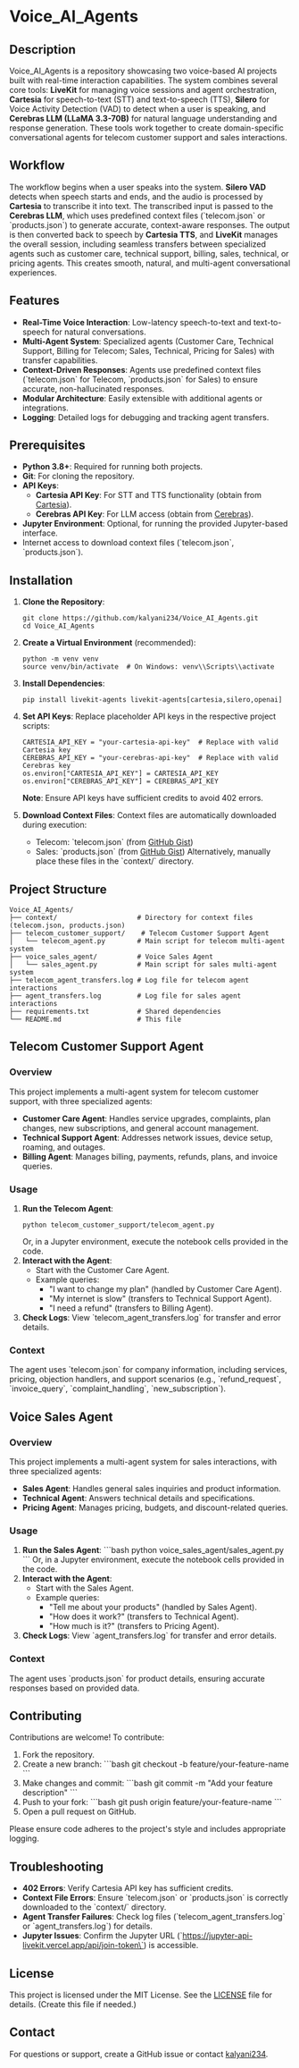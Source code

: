 
# Voice_AI_Agents

## Description
Voice_AI_Agents is a repository showcasing two voice-based AI projects built with real-time interaction capabilities. The system combines several core tools: **LiveKit** for managing voice sessions and agent orchestration, **Cartesia** for speech-to-text (STT) and text-to-speech (TTS), **Silero** for Voice Activity Detection (VAD) to detect when a user is speaking, and **Cerebras LLM (LLaMA 3.3-70B)** for natural language understanding and response generation. These tools work together to create domain-specific conversational agents for telecom customer support and sales interactions.

## Workflow
The workflow begins when a user speaks into the system. **Silero VAD** detects when speech starts and ends, and the audio is processed by **Cartesia** to transcribe it into text. The transcribed input is passed to the **Cerebras LLM**, which uses predefined context files (\`telecom.json\` or \`products.json\`) to generate accurate, context-aware responses. The output is then converted back to speech by **Cartesia TTS**, and **LiveKit** manages the overall session, including seamless transfers between specialized agents such as customer care, technical support, billing, sales, technical, or pricing agents. This creates smooth, natural, and multi-agent conversational experiences.

## Features
- **Real-Time Voice Interaction**: Low-latency speech-to-text and text-to-speech for natural conversations.
- **Multi-Agent System**: Specialized agents (Customer Care, Technical Support, Billing for Telecom; Sales, Technical, Pricing for Sales) with transfer capabilities.
- **Context-Driven Responses**: Agents use predefined context files (\`telecom.json\` for Telecom, \`products.json\` for Sales) to ensure accurate, non-hallucinated responses.
- **Modular Architecture**: Easily extensible with additional agents or integrations.
- **Logging**: Detailed logs for debugging and tracking agent transfers.

## Prerequisites
- **Python 3.8+**: Required for running both projects.
- **Git**: For cloning the repository.
- **API Keys**:
  - **Cartesia API Key**: For STT and TTS functionality (obtain from [Cartesia](https://cartesia.ai)).
  - **Cerebras API Key**: For LLM access (obtain from [Cerebras](https://www.cerebras.ai)).
- **Jupyter Environment**: Optional, for running the provided Jupyter-based interface.
- Internet access to download context files (\`telecom.json\`, \`products.json\`).

## Installation
1. **Clone the Repository**:
   ```
   git clone https://github.com/kalyani234/Voice_AI_Agents.git
   cd Voice_AI_Agents
   ```
2. **Create a Virtual Environment** (recommended):
   ```
   python -m venv venv
   source venv/bin/activate  # On Windows: venv\\Scripts\\activate
   ```
3. **Install Dependencies**:
   ```
   pip install livekit-agents livekit-agents[cartesia,silero,openai]
   ```
4. **Set API Keys**:
   Replace placeholder API keys in the respective project scripts:
   ```
   CARTESIA_API_KEY = "your-cartesia-api-key"  # Replace with valid Cartesia key
   CEREBRAS_API_KEY = "your-cerebras-api-key"  # Replace with valid Cerebras key
   os.environ["CARTESIA_API_KEY"] = CARTESIA_API_KEY
   os.environ["CEREBRAS_API_KEY"] = CEREBRAS_API_KEY
   ```
   **Note**: Ensure API keys have sufficient credits to avoid 402 errors.

5. **Download Context Files**:
   Context files are automatically downloaded during execution:
   - Telecom: \`telecom.json\` (from [GitHub Gist](https://gist.githubusercontent.com/kalyani234/88f526a439b0e748b6f83e0a966ce75f/raw/telecom.json))
   - Sales: \`products.json\` (from [GitHub Gist](https://gist.githubusercontent.com/ShayneP/f373c26c5166d90446f2bc08baf9bf46/raw/products.json))
   Alternatively, manually place these files in the \`context/\` directory.

## Project Structure
```
Voice_AI_Agents/
├── context/                    # Directory for context files (telecom.json, products.json)
├── telecom_customer_support/    # Telecom Customer Support Agent
│   └── telecom_agent.py        # Main script for telecom multi-agent system
├── voice_sales_agent/          # Voice Sales Agent
│   └── sales_agent.py          # Main script for sales multi-agent system
├── telecom_agent_transfers.log # Log file for telecom agent interactions
├── agent_transfers.log         # Log file for sales agent interactions
├── requirements.txt            # Shared dependencies
└── README.md                   # This file
```

## Telecom Customer Support Agent
### Overview
This project implements a multi-agent system for telecom customer support, with three specialized agents:
- **Customer Care Agent**: Handles service upgrades, complaints, plan changes, new subscriptions, and general account management.
- **Technical Support Agent**: Addresses network issues, device setup, roaming, and outages.
- **Billing Agent**: Manages billing, payments, refunds, plans, and invoice queries.

### Usage
1. **Run the Telecom Agent**:
   ```
   python telecom_customer_support/telecom_agent.py
   ```
   Or, in a Jupyter environment, execute the notebook cells provided in the code.
2. **Interact with the Agent**:
   - Start with the Customer Care Agent.
   - Example queries:
     - "I want to change my plan" (handled by Customer Care Agent).
     - "My internet is slow" (transfers to Technical Support Agent).
     - "I need a refund" (transfers to Billing Agent).
3. **Check Logs**:
   View \`telecom_agent_transfers.log\` for transfer and error details.

### Context
The agent uses \`telecom.json\` for company information, including services, pricing, objection handlers, and support scenarios (e.g., \`refund_request\`, \`invoice_query\`, \`complaint_handling\`, \`new_subscription\`).

## Voice Sales Agent
### Overview
This project implements a multi-agent system for sales interactions, with three specialized agents:
- **Sales Agent**: Handles general sales inquiries and product information.
- **Technical Agent**: Answers technical details and specifications.
- **Pricing Agent**: Manages pricing, budgets, and discount-related queries.

### Usage
1. **Run the Sales Agent**:
   \`\`\`bash
   python voice_sales_agent/sales_agent.py
   \`\`\`
   Or, in a Jupyter environment, execute the notebook cells provided in the code.
2. **Interact with the Agent**:
   - Start with the Sales Agent.
   - Example queries:
     - "Tell me about your products" (handled by Sales Agent).
     - "How does it work?" (transfers to Technical Agent).
     - "How much is it?" (transfers to Pricing Agent).
3. **Check Logs**:
   View \`agent_transfers.log\` for transfer and error details.

### Context
The agent uses \`products.json\` for product details, ensuring accurate responses based on provided data.

## Contributing
Contributions are welcome! To contribute:
1. Fork the repository.
2. Create a new branch:
   \`\`\`bash
   git checkout -b feature/your-feature-name
   \`\`\`
3. Make changes and commit:
   \`\`\`bash
   git commit -m "Add your feature description"
   \`\`\`
4. Push to your fork:
   \`\`\`bash
   git push origin feature/your-feature-name
   \`\`\`
5. Open a pull request on GitHub.

Please ensure code adheres to the project's style and includes appropriate logging.

## Troubleshooting
- **402 Errors**: Verify Cartesia API key has sufficient credits.
- **Context File Errors**: Ensure \`telecom.json\` or \`products.json\` is correctly downloaded to the \`context/\` directory.
- **Agent Transfer Failures**: Check log files (\`telecom_agent_transfers.log\` or \`agent_transfers.log\`) for details.
- **Jupyter Issues**: Confirm the Jupyter URL (\`https://jupyter-api-livekit.vercel.app/api/join-token\`) is accessible.

## License
This project is licensed under the MIT License. See the [LICENSE](LICENSE) file for details. (Create this file if needed.)

## Contact
For questions or support, create a GitHub issue or contact [kalyani234](https://github.com/kalyani234).

